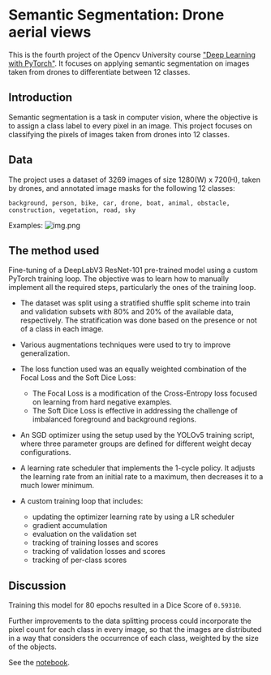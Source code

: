 # Semantic Segmentation: Drone aerial views

This is the fourth project of the Opencv University course ["Deep Learning with PyTorch"](https://opencv.org/university/deep-learning-with-pytorch/).
It focuses on applying semantic segmentation on images taken from drones to differentiate between 12 classes.


## Introduction

Semantic segmentation is a task in computer vision, where the objective is to assign a class label to every pixel in an 
image. This project focuses on classifying the pixels of images taken from drones into 12 classes.


## Data

The project uses a dataset of 3269 images of size 1280(W) x 720(H), taken by drones, and annotated image masks for 
the following 12 classes: 

    background, person, bike, car, drone, boat, animal, obstacle, construction, vegetation, road, sky

Examples:
![img.png](media/img.png)

## The method used

Fine-tuning of a DeepLabV3 ResNet-101 pre-trained model using a custom PyTorch training loop. The objective was to learn
how to manually implement all the required steps, particularly the ones of the training loop.

- The dataset was split using a stratified shuffle split scheme into train and validation subsets with 80% and 20% of the 
available data, respectively. The stratification was done based on the presence or not of a class in each image. 

- Various augmentations techniques were used to try to improve generalization.

- The loss function used was an equally weighted combination of the Focal Loss and the Soft Dice Loss:
  - The Focal Loss is a modification of the Cross-Entropy loss focused on learning from hard negative examples.
  - The Soft Dice Loss is effective in addressing the challenge of imbalanced foreground and background regions.

- An SGD optimizer using the setup used by the YOLOv5 training script, where three parameter groups are defined for 
different weight decay configurations.

- A learning rate scheduler that implements the 1-cycle policy. It adjusts the learning rate from an initial rate to a 
maximum, then decreases it to a much lower minimum.

- A custom training loop that includes:
    - updating the optimizer learning rate by using a LR scheduler
    - gradient accumulation
    - evaluation on the validation set
    - tracking of training losses and scores
    - tracking of validation losses and scores
    - tracking of per-class scores


## Discussion

Training this model for 80 epochs resulted in a Dice Score of `0.59310`.

Further improvements to the data splitting process could incorporate the pixel count for each class in every image, 
so that the images are distributed in a way that considers the occurrence of each class, weighted by the size of 
the objects.

See the [notebook](project-4-deep-learning-with-pytorch-2024.ipynb).